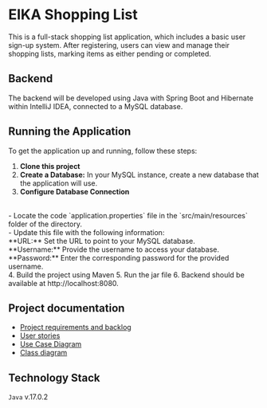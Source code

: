 # EIKA Shopping List

This is a full-stack shopping list application, which includes a basic user sign-up system. After registering, users can view and manage their shopping lists, marking items as either pending or completed.

## Backend
The backend will be developed using Java with Spring Boot and Hibernate within IntelliJ IDEA, connected to a MySQL database.


## Running the Application

To get the application up and running, follow these steps:

1. **Clone this project**
2. **Create a Database:** In your MySQL instance, create a new database that the application will use.
3. **Configure Database Connection** 
<br>
   - Locate the code `application.properties` file in the `src/main/resources` folder of the directory.<br/>
   - Update this file with the following information: <br/>
      **URL:** Set the URL to point to your MySQL database. <br/>
      **Username:** Provide the username to access your database. <br>
      **Password:** Enter the corresponding password for the provided username. <br>
4. Build the project using Maven
5. Run the jar file
6. Backend should be available at http://localhost:8080.

## Project documentation
* [Project requirements and backlog](https://docs.google.com/spreadsheets/d/1ivMQt8TucBqNtSndDSTMuvZO85m08hWWY0iufFsw_UE)
* [User stories](https://docs.google.com/document/d/1O7JpmKHTHHm0QBQuzu4n9lhm5XcubO_daa-LEajNjPY)
* [Use Case Diagram](https://lucid.app/lucidchart/dba4cb21-40c7-4cb3-bb6c-148d56c064c4/edit?viewport_loc=-2035%2C-1135%2C3872%2C1799%2CHs68-Svgrdj8&invitationId=inv_7823189b-c516-4961-8440-a4b1d7481c4e)
* [Class diagram](https://lucid.app/lucidchart/36e21bc2-f523-440a-97f1-0e828e5fcba2/edit?viewport_loc=-4370%2C484%2C2287%2C1049%2C0_0&invitationId=inv_99b2e1d3-fdb1-4634-a0f9-8a190604e951)

## Technology Stack

`Java` v.17.0.2

